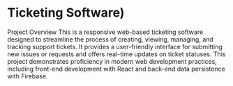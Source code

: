 <h1>Ticketing Software)</h1>

Project Overview
This is a responsive web-based ticketing software designed to streamline the process of creating, viewing, managing, and tracking support tickets. It provides a user-friendly interface for submitting new issues or requests and offers real-time updates on ticket statuses. This project demonstrates proficiency in modern web development practices, including front-end development with React and back-end data persistence with Firebase.
